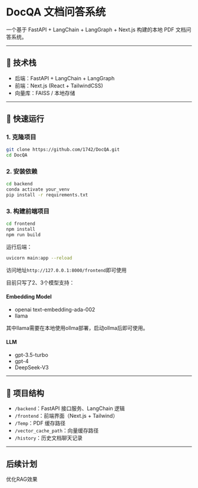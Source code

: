 # DocQA 文档问答系统

一个基于 FastAPI + LangChain + LangGraph + Next.js 构建的本地 PDF 文档问答系统。

---

## 🧱 技术栈

- 后端：FastAPI + LangChain + LangGraph
- 前端：Next.js (React + TailwindCSS)
- 向量库：FAISS / 本地存储

---

## 🚀 快速运行

### 1. 克隆项目

```bash
git clone https://github.com/1742/DocQA.git
cd DocQA
```

### 2. 安装依赖

```bash
cd backend
conda activate your_venv
pip install -r requirements.txt
```

### 3. 构建前端项目

```bash
cd frontend
npm install
npm run build
```

运行后端：
```bash
uvicorn main:app --reload
```

访问地址`http://127.0.0.1:8000/frontend`即可使用

目前只写了2、3个模型支持：
#### Embedding Model
<ul>
  <li>openai text-embedding-ada-002</li>
  <li>llama</li>
</ul>
其中llama需要在本地使用ollma部署，启动ollma后即可使用。

#### LLM
<ul>
  <li>gpt-3.5-turbo</li>
  <li>gpt-4</li>
  <li>DeepSeek-V3</li>
</ul>

---

## 📁 项目结构
<ul>
  <li><code>/backend</code>：FastAPI 接口服务、LangChain 逻辑</li>
  <li><code>/frontend</code>：前端界面（Next.js + Tailwind）</li>
  <li><code>/Temp</code>：PDF 缓存路径</li>
  <li><code>/vector_cache_path</code>：向量缓存路径</li>
  <li><code>/history</code>：历史文档聊天记录</li>
</ul>

---

## 后续计划

优化RAG效果
